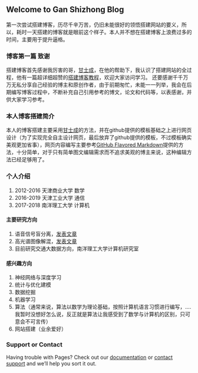 ## Welcome to Gan Shizhong Blog

第一次尝试搭建博客，历尽千辛万苦，仍旧未能很好的领悟搭建网站的要义，所以，耗时一天搭建的博客就是眼前这个样子。本人并不想在搭建博客上浪费过多的时间，主要用于提升逼格。

### 博客第一篇 致谢
搭建博客首先感谢我厉害的哥，[甘士成](http://www.ganecheng.tech/blog/52203759.html)，在他的帮助下，我认识了搭建网站的全过程，他有一篇超详细超赞的[搭建博客教程](http://www.ganecheng.tech/blog/52203759.html)，欢迎大家访问学习。
还要感谢千千万万无私分享自己经验的博主和原创作者，由于前期匆忙，未能一一列举，我会在后期编写博客过程中，不断补充自己引用参考的博文，论文和代码等，以表感谢，并供大家学习参考。

### 本人博客搭建简介
本人的博客搭建主要采用[甘士成](http://www.ganecheng.tech/blog/52203759.html)的方法，并在github提供的模板基础之上进行网页设计（为了实现完全自主设计网页，最后放弃了github提供的模板，不过模板确实美观更加省事），网页内容编写主要参考[GitHub Flavored Markdown](https://guides.github.com/features/mastering-markdown/)提供的方法，十分简单，对于只有简单图文编辑需求而不追求美观的博主来说，这种编辑方法已经足够用了。

### 个人介绍
1. 2012-2016 天津商业大学 数学
2. 2016-2019 天津工业大学 通信
3. 2017-2018 南洋理工大学 计算机

#### 主要研究方向
1. 语音信号盲分离，[发表文章](http://www.infocomm-journal.com/txxb/CN/10.11959/j.issn.1000-436x.2017147)
2. 高光谱图像解混，[发表文章](http://irla.csoe.org.cn/CN/10.3788/IRLA201746.0638001)
3. 目前研究交通大数据方向，南洋理工大学计算机研究室

#### 感兴趣方向
1. 神经网络与深度学习
2. 统计与优化建模
3. 数据挖掘
4. 机器学习
5. 算法（通常来说，算法以数学为理论基础，按照计算机语言习惯进行编写，....我暂时没想好怎么说，反正就是算法让我感受到了数学与计算机的区别，只可意会不可言传）
6. 网站搭建（业余爱好）
   
### Support or Contact

Having trouble with Pages? Check out our [documentation](https://help.github.com/categories/github-pages-basics/) or [contact support](https://github.com/contact) and we’ll help you sort it out.
